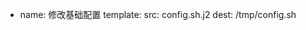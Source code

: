 <!--
 * @Author: wjn
 * @Date: 2020-09-23 14:12:35
 * @LastEditors: wjn
 * @LastEditTime: 2020-09-23 14:12:36
-->
- name: 修改基础配置
  template: 
    src: config.sh.j2 
    dest: /tmp/config.sh